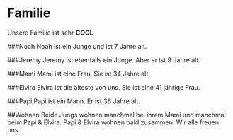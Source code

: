 # Familie
Unsere Familie ist sehr **COOL**

###Noah
Noah ist ein Junge und ist 7 Jahre alt.
 
###Jeremy
Jeremy ist ebenfalls ein Junge. Aber er ist 9 Jahre alt. 

###Mami
Mami ist eine Frau. Sie ist 34 Jahre alt.

###Elvira
Elvira ist die älteste von uns. Sie ist eine 41 jährige Frau.

###Papi
Papi ist ein Mann. Er ist 36 Jahre alt.

##Wohnen
Beide Jungs wohnen manchmal bei ihrem Mami und manchmal beim Papi & Elvira.
Papi & Elvira wohnen bald zusammen. Wir alle freuen uns.